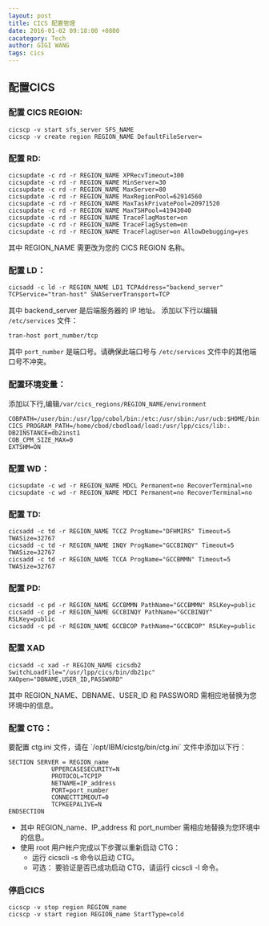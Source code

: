 ```yaml
---
layout: post
title: CICS 配置管理
date: 2016-01-02 09:18:00 +0800
cacategory: Tech
author: GIGI WANG
tags: cics
---
```


<h2>配置CICS</h2>


<h3>配置 CICS REGION:</h3>

	cicscp -v start sfs_server SFS_NAME	
	cicscp -v create region REGION_NAME DefaultFileServer=

<h3>配置 RD:</h3>

	cicsupdate -c rd -r REGION_NAME XPRecvTimeout=300 
	cicsupdate -c rd -r REGION_NAME MinServer=30 
	cicsupdate -c rd -r REGION_NAME MaxServer=80 
	cicsupdate -c rd -r REGION_NAME MaxRegionPool=62914560 
	cicsupdate -c rd -r REGION_NAME MaxTaskPrivatePool=20971520 
	cicsupdate -c rd -r REGION_NAME MaxTSHPool=41943040
	cicsupdate -c rd -r REGION_NAME TraceFlagMaster=on 
	cicsupdate -c rd -r REGION_NAME TraceFlagSystem=on 
	cicsupdate -c rd -r REGION_NAME TraceFlagUser=on AllowDebugging=yes

其中 REGION_NAME 需更改为您的 CICS REGION 名称。

<h3>配置 LD：</h3>

	cicsadd -c ld -r REGION_NAME LD1 TCPAddress="backend_server" TCPService="tran-host" SNAServerTransport=TCP

其中 backend_server 是后端服务器的 IP 地址。
添加以下行以编辑 `/etc/services` 文件：

	tran-host port_number/tcp

其中 `port_number` 是端口号。请确保此端口号与 `/etc/services` 文件中的其他端口号不冲突。

<h3>配置环境变量：</h3>

添加以下行,编辑<code>/var/cics_regions/REGION_NAME/environment</code>

	COBPATH=/user/bin:/usr/lpp/cobol/bin:/etc:/usr/sbin:/usr/ucb:$HOME/bin:/usr/bin/X11
	CICS_PROGRAM_PATH=/home/cbod/cbodload/load:/usr/lpp/cics/lib:.
	DB2INSTANCE=db2inst1
	COB_CPM_SIZE_MAX=0
	EXTSHM=ON

<h3>配置 WD：</h3>

	cicsupdate -c wd -r REGION_NAME MDCL Permanent=no RecoverTerminal=no
	cicsupdate -c wd -r REGION_NAME MDCI Permanent=no RecoverTerminal=no

<h3>配置 TD:</h3>

	cicsadd -c td -r REGION_NAME TCCZ ProgName="DFHMIRS" Timeout=5 TWASize=32767
	cicsadd -c td -r REGION_NAME INQY ProgName="GCCBINQY" Timeout=5 TWASize=32767
	cicsadd -c td -r REGION_NAME TCCA ProgName="GCCBMMN" Timeout=5 TWASize=32767

<h3>配置 PD:</h3>

	cicsadd -c pd -r REGION_NAME GCCBMMN PathName="GCCBMMN" RSLKey=public
	cicsadd -c pd -r REGION_NAME GCCBINQY PathName="GCCBINQY" RSLKey=public
	cicsadd -c pd -r REGION_NAME GCCBCOP PathName="GCCBCOP" RSLKey=public

<h3>配置 XAD</h3>

	cicsadd -c xad -r REGION_NAME cicsdb2 SwitchLoadFile="/usr/lpp/cics/bin/db21pc" XAOpen="DBNAME,USER_ID,PASSWORD"

其中 REGION_NAME、DBNAME、USER_ID 和 PASSWORD 需相应地替换为您环境中的信息。

<h3>配置 CTG：</h3>
要配置 ctg.ini 文件，请在 `/opt/IBM/cicstg/bin/ctg.ini` 文件中添加以下行：

	SECTION SERVER = REGION_name
                UPPERCASESECURITY=N
                PROTOCOL=TCPIP
                NETNAME=IP_address
                PORT=port_number
                CONNECTTIMEOUT=0
                TCPKEEPALIVE=N
	ENDSECTION

- 其中 REGION_name、IP_address 和 port_number 需相应地替换为您环境中的信息。
- 使用 root 用户帐户完成以下步骤以重新启动 CTG：
    - 运行 cicscli -s 命令以启动 CTG。
    - 可选： 要验证是否已成功启动 CTG，请运行 cicscli -l 命令。

<h3>停启CICS</h3>

	cicscp -v stop region REGION_name
	cicscp -v start region REGION_name StartType=cold



